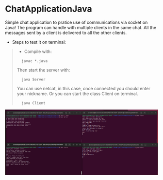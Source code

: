# ChatApplicationJava

Simple chat application to pratice use of communications via socket on Java!
The program can handle with multiple clients in the same chat. All the messages sent by a client is delivered to all the other clients. 

- Steps to test it on terminal:
> - Compile with:
> ```
>   javac *.java
> ```
> Then start the server with:
> ```
>   java Server
> ```
> 
> You can use netcat, in this case, once connected you should enter your nickname. Or you can start the class Client on terminal.
> ```
>   java Client
> ```

![img](https://github.com/Anastacia-Canto/ChatApplicationJava/blob/main/Screenshot%20from%202024-02-29%2017-47-41.png)
